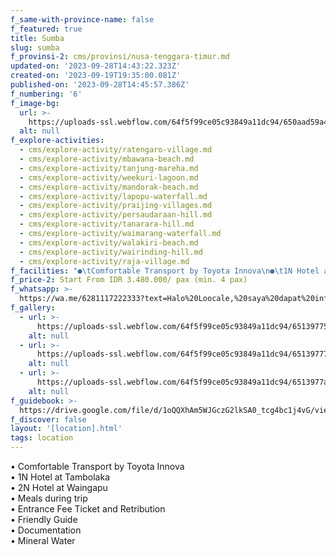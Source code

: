 ```yaml
---
f_same-with-province-name: false
f_featured: true
title: Sumba
slug: sumba
f_provinsi-2: cms/provinsi/nusa-tenggara-timur.md
updated-on: '2023-09-28T14:43:22.323Z'
created-on: '2023-09-19T19:35:00.081Z'
published-on: '2023-09-28T14:45:57.386Z'
f_numbering: '6'
f_image-bg:
  url: >-
    https://uploads-ssl.webflow.com/64f5f99ce05c93849a11dc94/650aad59a4b01c81f0ea60b7_reza-irawan-y3yUwNn6GeI-unsplash.jpg
  alt: null
f_explore-activities:
  - cms/explore-activity/ratengaro-village.md
  - cms/explore-activity/mbawana-beach.md
  - cms/explore-activity/tanjung-mareha.md
  - cms/explore-activity/weekuri-lagoon.md
  - cms/explore-activity/mandorak-beach.md
  - cms/explore-activity/lapopu-waterfall.md
  - cms/explore-activity/praijing-villages.md
  - cms/explore-activity/persaudaraan-hill.md
  - cms/explore-activity/tanarara-hill.md
  - cms/explore-activity/waimarang-waterfall.md
  - cms/explore-activity/walakiri-beach.md
  - cms/explore-activity/wairinding-hill.md
  - cms/explore-activity/raja-village.md
f_facilities: "●\tComfortable Transport by Toyota Innova\n●\t1N Hotel at Tambolaka\n●\t2N Hotel at Waingapu\n●\tMeals during trip\n●\tEntrance Fee Ticket and Retribution\n●\tFriendly Guide\n●\tDocumentation\n●\tMineral Water\n"
f_price-2: Start From IDR 3.480.000/ pax (min. 4 pax)
f_whatsapp: >-
  https://wa.me/6281117222333?text=Halo%20Loocale,%20saya%20dapat%20info%20dari%20website%20Loocale%20dan%20punya%20pertanyaan
f_gallery:
  - url: >-
      https://uploads-ssl.webflow.com/64f5f99ce05c93849a11dc94/65139775e79ed9e9eae627d2_sumba1.png
    alt: null
  - url: >-
      https://uploads-ssl.webflow.com/64f5f99ce05c93849a11dc94/65139777a9da5b45795109ad_sumba2.png
    alt: null
  - url: >-
      https://uploads-ssl.webflow.com/64f5f99ce05c93849a11dc94/6513977af37770691366a5a7_sumba3.png
    alt: null
f_guidebook: >-
  https://drive.google.com/file/d/1oQQXhAm5WJGczG2lkSA0_tcg4bc1j4vG/view?usp=sharing
f_discover: false
layout: '[location].html'
tags: location
---
```


• Comfortable Transport by Toyota Innova  
• 1N Hotel at Tambolaka  
• 2N Hotel at Waingapu  
• Meals during trip  
• Entrance Fee Ticket and Retribution  
• Friendly Guide  
• Documentation  
• Mineral Water
